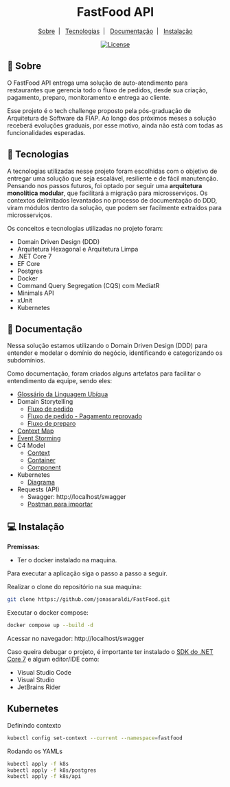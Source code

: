 <h1 align="center">FastFood API</h1>

<p align="center">
  <a href="#sobre">Sobre</a>&nbsp;&nbsp;|&nbsp;&nbsp;
  <a href="#tecnologias">Tecnologias</a>&nbsp;&nbsp;|&nbsp;&nbsp;
  <a href="#documentação">Documentação</a>&nbsp;&nbsp;|&nbsp;&nbsp;
  <a href="#instalação">Instalação</a>
</p>

<p align="center">
  <a href="#-license">
    <img alt="License" src="https://img.shields.io/static/v1?label=license&message=MIT&color=24d67d&labelColor=000000">
  </a>
</p>

## 📃 Sobre

O FastFood API entrega uma solução de auto-atendimento para restaurantes que gerencia todo o fluxo de pedidos, desde sua criação, pagamento, preparo, monitoramento e entrega ao cliente.

Esse projeto é o tech challenge proposto pela pós-graduação de Arquitetura de Software da FIAP. 
Ao longo dos próximos meses a solução receberá evoluções graduais, por esse motivo, ainda não está com todas as funcionalidades esperadas. 

## 🚀 Tecnologias

A tecnologias utilizadas nesse projeto foram escolhidas com o objetivo de entregar uma solução que seja escalável, resiliente e de fácil manutenção. 
Pensando nos passos futuros, foi optado por seguir uma **arquitetura monolítica modular**, que facilitará a migração para microsserviços. 
Os contextos delimitados levantados no processo de documentação do DDD, viram módulos dentro da solução, que podem ser facilmente extraídos para microsserviços.

Os conceitos e tecnologias utilizadas no projeto foram:
- Domain Driven Design (DDD)
- Arquitetura Hexagonal e Arquitetura Limpa
- .NET Core 7
- EF Core
- Postgres
- Docker
- Command Query Segregation (CQS) com MediatR
- Minimals API
- xUnit
- Kubernetes

## 📖 Documentação

Nessa solução estamos utilizando o Domain Driven Design (DDD) para entender e modelar o domínio do negócio, identificando e categorizando os subdomínios.

Como documentação, foram criados alguns artefatos para facilitar o entendimento da equipe, sendo eles:
- [Glossário da Linguagem Ubíqua](/docs/linguagem-ubiqua/glossario.md)
- Domain Storytelling
  - [Fluxo de pedido](/docs/storytelling/fluxo-pedido.png)
  - [Fluxo de pedido - Pagamento reprovado](/docs/storytelling/fluxo-pedido-pagamento-reprovado.png)
  - [Fluxo de preparo](/docs/storytelling/fluxo-preparo.png)
- [Context Map](/docs/context-map/src-gen/context-map_ContextMap.png)
- [Event Storming](https://miro.com/welcomeonboard/bFNEM05zRk1oT0R6THE0VnNTaTVEOGQ2Z0NQbkM1SWxxQ0R6dk9qTHlrUzhlRDhhUEhTUTg1U21INXFhMTFTNXwzNDU4NzY0NTU5OTUzNzM4OTIzfDI=?share_link_id=357172007426)
- C4 Model
  - [Context](/docs/c4-model/system-context.png)
  - [Container](/docs/c4-model/container.png)
  - [Component](/docs/c4-model/component.png)
- Kubernetes
  - [Diagrama](/docs/k8s/diagrama.png)
- Requests (API)
  - Swagger: http://localhost/swagger
  - [Postman para importar](postman.json)

## 💻 Instalação

**Premissas:**
- Ter o docker instalado na maquina.

Para executar a aplicação siga o passo a passo a seguir.

Realizar o clone do repositório na sua maquina:

```bash
git clone https://github.com/jonasaraldi/FastFood.git
```

Executar o docker compose:

```bash
docker compose up --build -d
```

Acessar no navegador:
http://localhost/swagger


Caso queira debugar o projeto, é importante ter instalado o [SDK do .NET Core 7](https://dotnet.microsoft.com/pt-br/download/dotnet/7.0) e algum editor/IDE como:
- Visual Studio Code
- Visual Studio
- JetBrains Rider

## Kubernetes

Definindo contexto
```bash
kubectl config set-context --current --namespace=fastfood
```

Rodando os YAMLs
```bash
kubectl apply -f k8s
kubectl apply -f k8s/postgres
kubectl apply -f k8s/api
```


